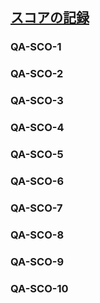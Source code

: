 ## [スコアの記録](808)

### QA-SCO-1

### QA-SCO-2

### QA-SCO-3

### QA-SCO-4

### QA-SCO-5

### QA-SCO-6

### QA-SCO-7

### QA-SCO-8

### QA-SCO-9

### QA-SCO-10

